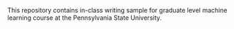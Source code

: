 This repository contains in-class writing sample for graduate level machine learning course at the Pennsylvania State University.
